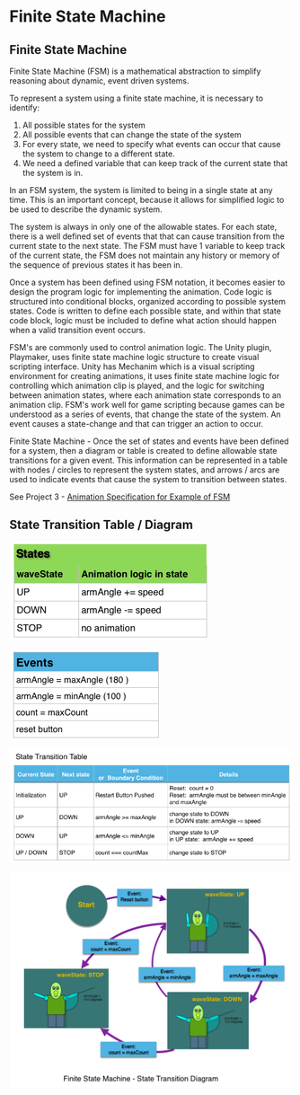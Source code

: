 # Finite State Machine

## Finite State Machine

Finite State Machine \(FSM\) is a mathematical abstraction to simplify reasoning about dynamic, event driven systems.

To represent a system using a finite state machine, it is necessary to identify:

1. All possible states for the system
2. All possible events that can change the state of the system
3. For every state, we need to specify what events can occur that cause the system to change to a different state. 
4. We need a defined variable that can keep track of the current state that the system is in. 

In an FSM system, the system is limited to being in a single state at any time. This is an important concept, because it allows for simplified logic to be used to describe the dynamic system.

The system is always in only one of the allowable states. For each state, there is a well defined set of events that that can cause transition from the current state to the next state. The FSM must have 1 variable to keep track of the current state, the FSM does not maintain any history or memory of the sequence of previous states it has been in.

Once a system has been defined using FSM notation, it becomes easier to design the program logic for implementing the animation. Code logic is structured into conditional blocks, organized according to possible system states. Code is written to define each possible state, and within that state code block, logic must be included to define what action should happen when a valid transition event occurs.

FSM's are commonly used to control animation logic. The Unity plugin, Playmaker, uses finite state machine logic structure to create visual scripting interface. Unity has Mechanim which is a visual scripting environment for creating animations, it uses finite state machine logic for controlling which animation clip is played, and the logic for switching between animation states, where each animation state corresponds to an animation clip. FSM's work well for game scripting because games can be understood as a series of events, that change the state of the system. An event causes a state-change and that can trigger an action to occur.

Finite State Machine - Once the set of states and events have been defined for a system, then a diagram or table is created to define allowable state transitions for a given event. This information can be represented in a table with nodes / circles to represent the system states, and arrows / arcs are used to indicate events that cause the system to transition between states.

See Project 3 - [Animation Specification for Example of FSM](project-3-animation-specification-fsm.md)

## State Transition Table / Diagram

![](.gitbook/assets/Screenshot%202017-10-18%2012.39.54.png)

![](.gitbook/assets/Screenshot%202017-10-18%2012.40.02.png)

![](.gitbook/assets/Screenshot%202017-10-18%2012.40.13.png)

![](.gitbook/assets/Screenshot%202017-10-18%2013.05.01.png)

